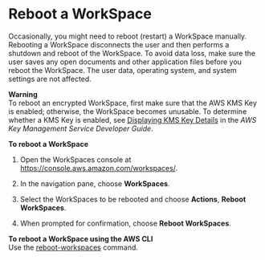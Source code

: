 # Reboot a WorkSpace<a name="reboot-workspaces"></a>

Occasionally, you might need to reboot \(restart\) a WorkSpace manually\. Rebooting a WorkSpace disconnects the user and then performs a shutdown and reboot of the WorkSpace\. To avoid data loss, make sure the user saves any open documents and other application files before you reboot the WorkSpace\. The user data, operating system, and system settings are not affected\.

**Warning**  
To reboot an encrypted WorkSpace, first make sure that the AWS KMS Key is enabled; otherwise, the WorkSpace becomes unusable\. To determine whether a KMS Key is enabled, see [ Displaying KMS Key Details](https://docs.aws.amazon.com/kms/latest/developerguide/viewing-keys-console.html#viewing-console-details) in the *AWS Key Management Service Developer Guide*\.

**To reboot a WorkSpace**

1. Open the WorkSpaces console at [https://console\.aws\.amazon\.com/workspaces/](https://console.aws.amazon.com/workspaces/)\.

1. In the navigation pane, choose **WorkSpaces**\.

1. Select the WorkSpaces to be rebooted and choose **Actions**, **Reboot WorkSpaces**\.

1. When prompted for confirmation, choose **Reboot WorkSpaces**\.

**To reboot a WorkSpace using the AWS CLI**  
Use the [reboot\-workspaces](https://docs.aws.amazon.com/cli/latest/reference/workspaces/reboot-workspaces.html) command\.